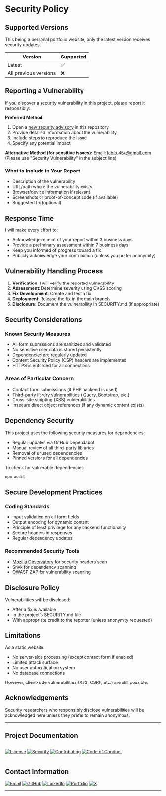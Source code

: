 
# Security Policy

## Supported Versions

This being a personal portfolio website, only the latest version receives security updates. 

| Version | Supported          |
| ------- | ------------------ |
| Latest  | :white_check_mark: |
| All previous versions | :x: |

## Reporting a Vulnerability

If you discover a security vulnerability in this project, please report it responsibly:

**Preferred Method:**
1. Open a [new security advisory](https://github.com/la-b-ib/la-b-ib.github.io/security/advisories/new) in this repository
2. Provide detailed information about the vulnerability
3. Include steps to reproduce the issue
4. Specify any potential impact

**Alternative Method (for sensitive issues):**
Email: [labib.45x@gmail.com ](mailto:labib.45x@gmail.com)  
(Please use "Security Vulnerability" in the subject line)

### What to Include in Your Report
- Description of the vulnerability
- URL/path where the vulnerability exists
- Browser/device information if relevant
- Screenshots or proof-of-concept code (if available)
- Suggested fix (optional)

## Response Time

I will make every effort to:
- Acknowledge receipt of your report within 3 business days
- Provide a preliminary assessment within 7 business days
- Keep you informed of progress toward a fix
- Publicly acknowledge your contribution (unless you prefer anonymity)

## Vulnerability Handling Process

1. **Verification**: I will verify the reported vulnerability
2. **Assessment**: Determine severity using CVSS scoring
3. **Fix Development**: Create and test a fix
4. **Deployment**: Release the fix in the main branch
5. **Disclosure**: Document the vulnerability in SECURITY.md (if appropriate)

## Security Considerations

### Known Security Measures
- All form submissions are sanitized and validated
- No sensitive user data is stored persistently
- Dependencies are regularly updated
- Content Security Policy (CSP) headers are implemented
- HTTPS is enforced for all connections

### Areas of Particular Concern
- Contact form submissions (if PHP backend is used)
- Third-party library vulnerabilities (jQuery, Bootstrap, etc.)
- Cross-site scripting (XSS) vulnerabilities
- Insecure direct object references (if any dynamic content exists)

## Dependency Security

This project uses the following security measures for dependencies:
- Regular updates via GitHub Dependabot
- Manual review of all third-party libraries
- Removal of unused dependencies
- Pinned versions for all dependencies

To check for vulnerable dependencies:
```bash
npm audit
```

## Secure Development Practices

### Coding Standards
- Input validation on all form fields
- Output encoding for dynamic content
- Principle of least privilege for any backend functionality
- Secure headers in responses
- Regular dependency updates

### Recommended Security Tools
- [Mozilla Observatory](https://observatory.mozilla.org/) for security headers scan
- [Snyk](https://snyk.io/) for dependency scanning
- [OWASP ZAP](https://www.zaproxy.org/) for vulnerability scanning

## Disclosure Policy

Vulnerabilities will be disclosed:
- After a fix is available
- In the project's SECURITY.md file
- With appropriate credit to the reporter (unless anonymity requested)

## Limitations

As a static website:
- No server-side processing (except contact form if enabled)
- Limited attack surface
- No user authentication system
- No database connections

However, client-side vulnerabilities (XSS, CSRF, etc.) are still possible.

## Acknowledgements

Security researchers who responsibly disclose vulnerabilities will be acknowledged here unless they prefer to remain anonymous.

---
## Project Documentation

<div style="display: flex; gap: 10px; margin: 15px 0; align-items: center; flex-wrap: wrap;">

[![License](https://img.shields.io/badge/License-See_FILE-007EC7?style=for-the-badge&logo=creativecommons)](LICENSE)
[![Security](https://img.shields.io/badge/Security-Policy_%7C_Reporting-FF6D00?style=for-the-badge&logo=owasp)](SECURITY.md)
[![Contributing](https://img.shields.io/badge/Contributing-Guidelines-2E8B57?style=for-the-badge&logo=git)](CONTRIBUTING.md)
[![Code of Conduct](https://img.shields.io/badge/Code_of_Conduct-Community_Standards-FF0000?style=for-the-badge&logo=opensourceinitiative)](CODE_OF_CONDUCT.md)

</div>

## Contact Information



  
[![Email](https://img.shields.io/badge/Email-D14836?style=for-the-badge&logo=gmail&logoColor=white)](mailto:labib.45x@gmail.com)
[![GitHub](https://img.shields.io/badge/GitHub-181717?style=for-the-badge&logo=github&logoColor=white)](https://github.com/la-b-ib)
[![LinkedIn](https://img.shields.io/badge/LinkedIn-0077B5?style=for-the-badge&logo=linkedin&logoColor=white)](https://www.linkedin.com/in/la-b-ib/)
[![Portfolio](https://img.shields.io/badge/Website-0A5C78?style=for-the-badge&logo=internet-explorer&logoColor=white)](https://la-b-ib.github.io/)
[![X](https://img.shields.io/badge/X-000000?style=for-the-badge&logo=twitter&logoColor=white)](https://x.com/la_b_ib_)






---


